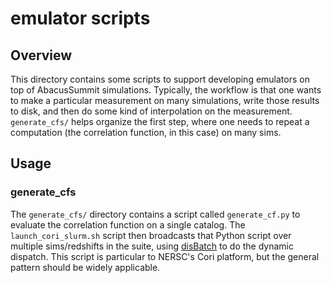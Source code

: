 # emulator scripts

## Overview
This directory contains some scripts to support developing emulators on top of AbacusSummit simulations.  Typically, the workflow is that one wants to make a particular measurement
on many simulations, write those results to disk, and then do some kind of interpolation on the measurement.  `generate_cfs/` helps organize the first step, where one needs to repeat
a computation (the correlation function, in this case) on many sims.

## Usage
### generate_cfs
The `generate_cfs/` directory contains a script called `generate_cf.py` to evaluate the correlation function on a single
catalog.  The `launch_cori_slurm.sh` script then broadcasts that Python script over multiple sims/redshifts in the suite,
using [disBatch](https://github.com/flatironinstitute/disBatch/) to do the dynamic dispatch.  This script is particular
to NERSC's Cori platform, but the general pattern should be widely applicable.
